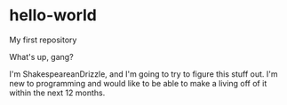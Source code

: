 # hello-world
My first repository

What's up, gang?

I'm ShakespeareanDrizzle, and I'm going to try to figure this stuff out.
I'm new to programming and would like to be able to make a living off of it within the next 12 months.
